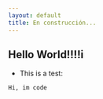 ```yaml
---
layout: default
title: En construcción...
---
```

## Hello World!!!!i
- This is a test:
```
Hi, im code
```
